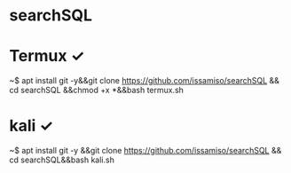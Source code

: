# searchSQL

# Termux  ✓
~$ apt install git -y&&git clone https://github.com/issamiso/searchSQL && cd searchSQL &&chmod +x *&&bash termux.sh 

# kali ✓
~$ apt install git -y &&git clone https://github.com/issamiso/searchSQL && cd searchSQL&&bash kali.sh
